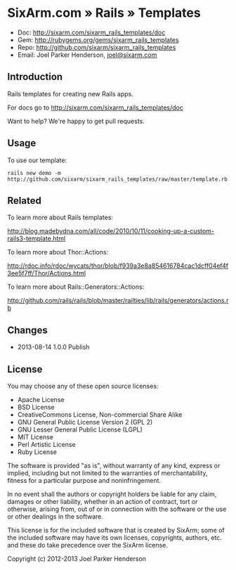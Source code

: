 # SixArm.com » Rails » Templates

* Doc: <http://sixarm.com/sixarm_rails_templates/doc>
* Gem: <http://rubygems.org/gems/sixarm_rails_templates>
* Repo: <http://github.com/sixarm/sixarm_rails_templates>
* Email: Joel Parker Henderson, <joel@sixarm.com>

## Introduction

Rails templates for creating new Rails apps.

For docs go to <http://sixarm.com/sixarm_rails_templates/doc>

Want to help? We're happy to get pull requests.


## Usage

To use our template:

    rails new demo -m http://github.com/sixarm/sixarm_rails_templates/raw/master/template.rb


## Related
  
To learn more about Rails templates:

  http://blog.madebydna.com/all/code/2010/10/11/cooking-up-a-custom-rails3-template.html

To learn more about Thor::Actions:

  http://rdoc.info/rdoc/wycats/thor/blob/f939a3e8a854616784cac1dcff04ef4f3ee5f7ff/Thor/Actions.html

To learn more about Rails::Generators::Actions:

  http://github.com/rails/rails/blob/master/railties/lib/rails/generators/actions.rb


## Changes

* 2013-08-14 1.0.0 Publish


## License

You may choose any of these open source licenses:

  * Apache License
  * BSD License
  * CreativeCommons License, Non-commercial Share Alike
  * GNU General Public License Version 2 (GPL 2)
  * GNU Lesser General Public License (LGPL)
  * MIT License
  * Perl Artistic License
  * Ruby License

The software is provided "as is", without warranty of any kind, 
express or implied, including but not limited to the warranties of 
merchantability, fitness for a particular purpose and noninfringement. 

In no event shall the authors or copyright holders be liable for any 
claim, damages or other liability, whether in an action of contract, 
tort or otherwise, arising from, out of or in connection with the 
software or the use or other dealings in the software.

This license is for the included software that is created by SixArm;
some of the included software may have its own licenses, copyrights, 
authors, etc. and these do take precedence over the SixArm license.

Copyright (c) 2012-2013 Joel Parker Henderson
